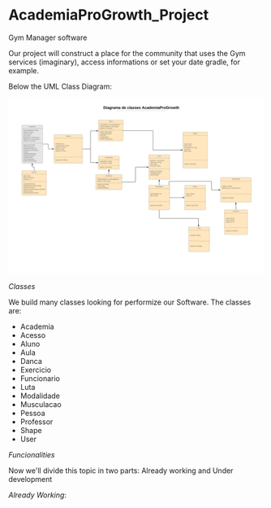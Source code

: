 # AcademiaProGrowth_Project
Gym Manager software

Our project will construct a place for the community that uses the Gym services (imaginary), access informations or set 
your date gradle, for example.

Below the UML Class Diagram:

![alt text](https://github.com/leonardormlins/AcademiaProGrowth_Project/blob/master/ReadMeFiles/Projeto%20Lab%20BD%20III.png)

*Classes*

We build many classes looking for performize our Software. The classes are:

- Academia
- Acesso  
- Aluno
- Aula
- Danca
- Exercicio
- Funcionario
- Luta
- Modalidade
- Musculacao
- Pessoa
- Professor
- Shape
- User

*Funcionalities*

Now we'll divide this topic in two parts:
  Already working and Under development
  
  *Already Working*:
 



